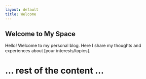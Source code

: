 ```yaml
---
layout: default
title: Welcome
---
```


## Welcome to My Space

Hello! Welcome to my personal blog. Here I share my thoughts and experiences about [your interests/topics].

# ... rest of the content ...

